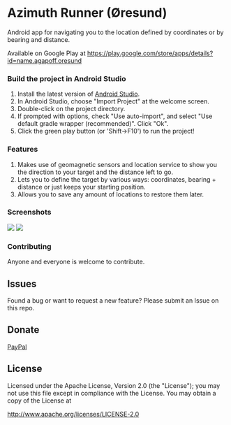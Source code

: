 Azimuth Runner (Øresund)
========================

Android app for navigating you to the location defined by coordinates or by bearing and distance.

Available on Google Play at https://play.google.com/store/apps/details?id=name.agapoff.oresund

### Build the project in Android Studio

1. Install the latest version of [Android Studio](http://developer.android.com/sdk/installing/studio.html).
2. In Android Studio, choose "Import Project" at the welcome screen.
3. Double-click on the project directory.
4. If prompted with options, check "Use auto-import", and select "Use default gradle wrapper (recommended)".  Click "Ok".
5. Click the green play button (or 'Shift->F10') to run the project!


### Features

1. Makes use of geomagnetic sensors and location service to show you the direction to your target and the distance left to go.
2. Lets you to define the target by various ways: coordinates, bearing + distance or just keeps your starting position.
3. Allows you to save any amount of locations to restore them later.


### Screenshots

![](https://raw.github.com/agapoff/azimuth-runner/master/en-screen1.jpg) ![](https://raw.github.com/agapoff/azimuth-runner/master/en-screen2.jpg)


### Contributing

Anyone and everyone is welcome to contribute. 


## Issues

Found a bug or want to request a new feature? Please submit an Issue on this repo.


## Donate

[PayPal](https://www.paypal.me/agapoff)


## License

Licensed under the Apache License, Version 2.0 (the "License");
you may not use this file except in compliance with the License.
You may obtain a copy of the License at

   http://www.apache.org/licenses/LICENSE-2.0

